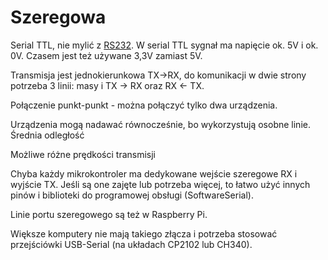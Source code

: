 # Szeregowa
Serial TTL, nie mylić z [RS232](RS232). W serial TTL sygnał ma napięcie ok. 5V i ok. 0V. Czasem jest też używane 3,3V zamiast 5V.

Transmisja jest jednokierunkowa TX->RX, do komunikacji w dwie strony potrzeba 3 linii: masy i TX -> RX oraz RX <- TX.

Połączenie punkt-punkt - można połączyć tylko dwa urządzenia. 

Urządzenia mogą nadawać równocześnie, bo wykorzystują osobne linie.
Średnia odległość

Możliwe różne prędkości transmisji

Chyba każdy mikrokontroler ma dedykowane wejście szeregowe RX i wyjście TX. Jeśli są one zajęte lub potrzeba więcej, to łatwo użyć innych pinów i biblioteki do programowej obsługi (SoftwareSerial).

Linie portu szeregowego są też w Raspberry Pi. 

Większe komputery nie mają takiego złącza i potrzeba stosować przejściówki USB-Serial (na układach CP2102 lub CH340).
